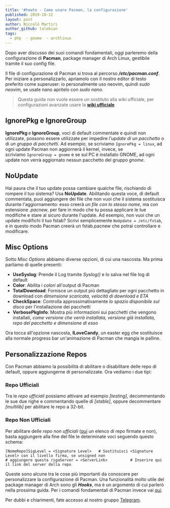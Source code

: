 ```yaml
---
title: '#howto - Come usare Pacman, la configurazione'
published: 2019-10-12
layout: post
author: Niccolò Martiri
author_github: talebian
tags:
  - php  - gnome  - archlinux
---
```

<p>Dopo aver discusso dei suoi comandi fondamentali, oggi parleremo della configurazione di <strong>Pacman</strong>, package manager di Arch Linux, gestibile tramite il suo config file.</p><p>Il file di configurazione di Pacman si trova al percorso <strong><em>/etc/pacman.conf</em></strong>. Per iniziare a personalizzarlo, apriamolo con il nostro editor di testo preferito come superuser: io personalmente uso neovim, quindi <em>sudo neovim</em>, se usate nano apritelo con <em>sudo nano.</em></p><blockquote><p>Questa guida non vuole essere un sostituto alla wiki ufficiale, per configurazioni avanzate usare la <strong><a href="https://wiki.archlinux.org/index.php/pacman">wiki ufficiale</a></strong></p></blockquote><h2>IgnorePkg e IgnoreGroup</h2><p><strong>IgnorePkg </strong>e<strong> IgnoreGroup</strong>, voci di default commentate e quindi non utilizzate, possono essere utilizzate per impedire <em>l'update di un pacchetto</em> o di <em>un gruppo di pacchetti</em>. Ad esempio, se scriviamo&nbsp;<code>IgnorePkg = linux</code>, ad ogni update Pacman non aggiornerà il kernel, invece, se scriviamo&nbsp;<code>IgnoreGroup = gnome</code> e se sul PC è installato GNOME, ad ogni update non verrà aggiornato nessun pacchetto del gruppo <em>gnome</em>.</p><h2>NoUpdate</h2><p>Hai paura che il tuo update possa cambiare qualche file, rischiando di rompere il tuo sistema? Usa <strong>NoUpdate</strong>. Abilitando questa voce, di default commentata, puoi aggiungere dei file che non vuoi che il sistema sostituisca durante l'aggiornamento: esso creerà <em>un file con lo stesso nome</em>, ma con estensione <em>.pacnew</em>, per fare in modo che tu possa applicare le tue modifiche e stare al sicuro durante l'update. Ad esempio, non vuoi che un update modifichi il tuo fstab? Scrivi semplicemente <code>NoUpdate = /etc/fstab</code>, e in questo modo Pacman creerà un fstab.pacnew che potrai controllare e modificare.</p><h2>Misc Options</h2><p>Sotto <em>Misc Options</em> abbiamo diverse opzioni, di cui una nascosta. Ma prima parliamo di quelle presenti:</p><ul>	<li><strong>UseSyslog</strong>: Prende il Log tramite <em>Syslog()</em> e lo salva nel file log di default</li>	<li><strong>Color</strong>: Abilita i <em>colori</em> all'output di Pacman</li>	<li><strong>TotalDownload</strong>: Fornisce un output più dettagliato per ogni pacchetto in download con <em>dimensione scaricata, velocità di download e ETA </em></li>	<li><strong>CheckSpace</strong>: Controlla approssimativamente<em> lo spazio disponibile sul disco</em> per l'installazione dei pacchetti</li>	<li><strong>VerbosePkgInfo</strong>: Mostra più informazioni sui pacchetti che vengono installati, <em>come versione che verrà installata, versione già installata, repo del pacchetto e dimensione di esso</em></li></ul><p>Ora tocca all'opzione nascosta, <strong>ILoveCandy</strong>, un easter egg che sostituisce alla normale progress bar un'animazione di Pacman che mangia le palline.</p><h2>Personalizzazione Repos</h2><p>Con Pacman abbiamo la possibilità di abilitare o disabilitare delle repo di default, oppure aggiungerne di personalizzate. Ora vediamo i due tipi:</p><h3>Repo Ufficiali</h3><p>Tra le <em>repo ufficiali </em>possiamo attivare ad esempio <em>[testing]</em>, decommentando le sue due righe e commentando quelle di <em>[stable]</em>, oppure decommentare <em>[multilib]</em> per abilitare le repo a 32-bit.</p><h3>Repo Non Ufficiali</h3><p>Per abilitare delle<em> repo non ufficiali </em>(<a href="https://wiki.archlinux.org/index.php/Unofficial_user_repositories">qui</a> un elenco di repo firmate e non), basta aggiungere alla fine del file le determinate voci seguendo questo schema:</p><pre><code>[NomeRepo]SigLevel = &lt;Signature Level&gt;   # Sostituisci &lt;Signature Level&gt; con il livello firma, se unsigned non                               # aggiungere questa rigaServer = &lt;ServerLink&gt;          # Inserire qui il link del server della repo</code></pre><p>Queste sono alcune tra le cose più importanti da conoscere per personalizzare la configurazione di Pacman. Una funzionalità molto utile del package manager di Arch sono gli <em><strong>Hooks</strong></em>, ma è un argomento di cui parlerò nella prossima guida. Per i comandi fondamentali di Pacman invece vai <a href="https://linuxhub.it/article/howto-come-usare-pacman-comandi-fondamentali">qui</a>.</p><p>Per dubbi e chiarimenti, fate accesso al nostro gruppo <a href="https://t.me/gentedilinux">Telegram</a>.</p>